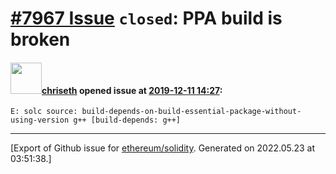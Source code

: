 # [\#7967 Issue](https://github.com/ethereum/solidity/issues/7967) `closed`: PPA build is broken

#### <img src="https://avatars.githubusercontent.com/u/9073706?v=4" width="50">[chriseth](https://github.com/chriseth) opened issue at [2019-12-11 14:27](https://github.com/ethereum/solidity/issues/7967):

```
E: solc source: build-depends-on-build-essential-package-without-using-version g++ [build-depends: g++]
```




-------------------------------------------------------------------------------



[Export of Github issue for [ethereum/solidity](https://github.com/ethereum/solidity). Generated on 2022.05.23 at 03:51:38.]
